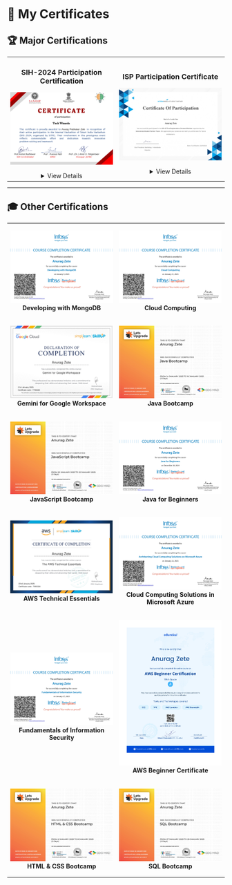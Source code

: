 # 📜 My Certificates

## 🏆 Major Certifications

<div align="center">

<table>
<tr>
<td align="center" width="50%">

### SIH-2024 Participation Certification
![SIH-2024 Participation Certificate](https://github.com/anuragzete/Certificates/blob/main/Certificates/CertificatesImages/Certification%20of%20Anurag%20Prabhakar%20Zete%20_1.jpg?raw=true)
<details>
  <summary>View Details</summary>
  - Participated in Smart India Hackathon 2024  
  - Worked on an innovative project with a team  
  - Developed an online platform for open market access to farmers  
  - Gained experience in problem-solving and collaboration  
</details>  

</td>

<td align="center" width="50%">

### ISP Participation Certificate
![ISP Participation Certificate](https://github.com/anuragzete/Certificates/blob/main/Certificates/CertificatesImages/ISP%2047%20FRC%20Webinar%20Cert_page-0001.jpg?raw=true)
<details>
  <summary>View Details</summary>
  - Completed training on Industry Skills Program  
  - Expanded professional network and communicated with new people  
  - Received guidance from industry experts  
</details>  

</table>

</div>

---

## 🎓 Other Certifications

<table>
<tr>
<td align="center" width="50%">

![Developing with MongoDB](https://github.com/anuragzete/Certificates/blob/main/Certificates/CertificatesImages/1-1e4ecdd3-fe02-4ea2-9b93-3fdf1f3e6ca8_1.jpg?raw=true)  
**Developing with MongoDB**

</td>

<td align="center" width="50%">

![Cloud Computing](https://github.com/anuragzete/Certificates/blob/main/Certificates/CertificatesImages/1-4016d1af-f0bd-4b92-97fd-6db735bfde4a_1.jpg?raw=true)  
**Cloud Computing**

</td>
</tr>

<tr>
<td align="center" width="50%">

![Gemini for Google Workspace](https://github.com/anuragzete/Certificates/blob/main/Certificates/CertificatesImages/7799689_80696771737468951616_1.jpg?raw=true)  
**Gemini for Google Workspace**

</td>

<td align="center" width="50%">

![Java Bootcamp](https://github.com/anuragzete/Certificates/blob/main/Certificates/CertificatesImages/LUEJAVAJAN1251674_1.jpg?raw=true)  
**Java Bootcamp**

</td>
</tr>

<tr>
<td align="center" width="50%">

![JavaScript Bootcamp](https://github.com/anuragzete/Certificates/blob/main/Certificates/CertificatesImages/LUEJSJAN125585_1.jpg?raw=true)  
**JavaScript Bootcamp**

</td>

<td align="center" width="50%">

![Java for Beginners](https://github.com/anuragzete/Certificates/blob/main/Certificates/CertificatesImages/1-be0173dc-da0e-4999-a586-76d2a69f06be_1.jpg?raw=true)  
**Java for Beginners**

</td>
</tr>

<tr>
<td align="center" width="50%">

![AWS Technical Essentials](https://github.com/anuragzete/Certificates/blob/main/Certificates/CertificatesImages/awstech-essentials.jpg?raw=true)  
**AWS Technical Essentials**

</td>

<td align="center" width="50%">

![Cloud Computing Solutions in Microsoft Azure](https://github.com/anuragzete/Certificates/blob/main/Certificates/CertificatesImages/cc-on-msazure.jpg?raw=true)  
**Cloud Computing Solutions in Microsoft Azure**

</td>
</tr>

<tr>
<td align="center" width="50%">

![Fundamentals of Information Security](https://github.com/anuragzete/Certificates/blob/main/Certificates/CertificatesImages/fundamentalsofIS.jpg?raw=true)  
**Fundamentals of Information Security**

</td>

<td align="center" width="50%">

![AWS Beginner Certificate](https://github.com/anuragzete/Certificates/blob/main/Certificates/CertificatesImages/edureka-aes.jpg?raw=true)  
**AWS Beginner Certificate**

</td>
</tr>

<tr>
<td align="center" width="50%">

![HTML & CSS Bootcamp](https://github.com/anuragzete/Certificates/blob/main/Certificates/CertificatesImages/html&css.jpg?raw=true)  
**HTML & CSS Bootcamp**

</td>

<td align="center" width="50%">

![SQL Bootcamp](https://github.com/anuragzete/Certificates/blob/main/Certificates/CertificatesImages/sql.jpg?raw=true)  
**SQL Bootcamp**

</td>
</tr>
</table>
